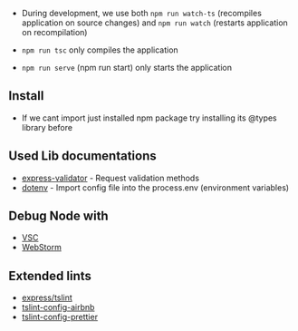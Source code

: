- During development, we use both `npm run watch-ts` (recompiles application on source changes) and `npm run watch` (restarts application on recompilation)

- `npm run tsc` only compiles the application

- `npm run serve` (npm run start) only starts the application

## Install
- If we cant import just installed npm package try installing its @types library before

## Used Lib documentations

- [express-validator](https://express-validator.github.io/docs/index.html) - Request validation methods
- [dotenv](https://github.com/motdotla/dotenv) - Import config file into the process.env (environment variables)

## Debug Node with
- [VSC](https://itnext.io/the-absolute-easiest-way-to-debug-node-js-with-vscode-2e02ef5b1bad)
- [WebStorm](https://i.gyazo.com/649b1bb7d2d13cddeaee3c34ac1ff68c.png)

## Extended lints
- [express/tslint](https://github.com/types/express/blob/master/tslint.json)
- [tslint-config-airbnb](https://www.npmjs.com/package/tslint-config-airbnb)
- [tslint-config-prettier](https://www.npmjs.com/package/tslint-config-prettier)
